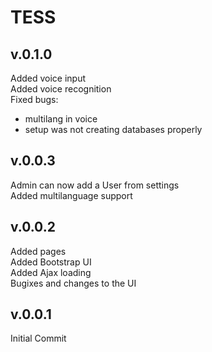 # TESS
## v.0.1.0
Added voice input<br>
Added voice recognition<br>
Fixed bugs:<br>
- multilang in voice<br>
- setup was not creating databases properly
## v.0.0.3
Admin can now add a User from settings<br>
Added multilanguage support
## v.0.0.2
Added pages<br>
Added Bootstrap UI<br>
Added Ajax loading<br>
Bugixes and changes to the UI<br>
## v.0.0.1
Initial Commit<br>

